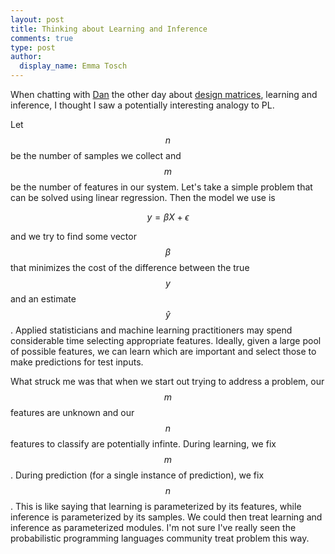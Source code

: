 ```yaml
---
layout: post
title: Thinking about Learning and Inference
comments: true
type: post
author:
  display_name: Emma Tosch
---
```


When chatting with [Dan](http://cs.umass.edu/~dbarowy) the other day about [design matrices](https://en.wikipedia.org/wiki/Design_matrix), learning and inference, I thought I saw a potentially interesting analogy to PL.

<!--summary-->

Let $$n$$ be the number of samples we collect and $$m$$ be the number of features in our system. Let's take a simple problem that can be solved using linear regression. Then the model we use is

$$ y = \beta X + \epsilon$$

and we try to find some vector $$\beta$$ that minimizes the cost of the difference between the true $$y$$ and an estimate $$\hat{y}$$. Applied statisticians and machine learning practitioners may spend considerable time selecting appropriate features. Ideally, given a large pool of possible features, we can learn which are important and select those to make predictions for test inputs.

What struck me was that when we start out trying to address a problem, our $$m$$ features are unknown and our $$n$$ features to classify are potentially infinte. During learning, we fix $$m$$. During prediction (for a single instance of prediction), we fix $$n$$. This is like saying that learning is parameterized by its features, while inference is parameterized by its samples. We could then treat learning and inference as parameterized modules. I'm not sure I've really seen the probabilistic programming languages community treat problem this way.
